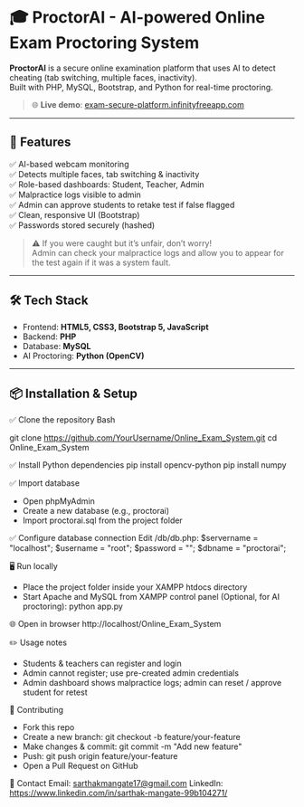 # 🎓 ProctorAI - AI-powered Online Exam Proctoring System

**ProctorAI** is a secure online examination platform that uses AI to detect cheating (tab switching, multiple faces, inactivity).  
Built with PHP, MySQL, Bootstrap, and Python for real-time proctoring.

> 🌐 **Live demo**: [exam-secure-platform.infinityfreeapp.com](https://exam-secure-platform.infinityfreeapp.com)

---

## 🚀 Features
✅ AI-based webcam monitoring  
✅ Detects multiple faces, tab switching & inactivity  
✅ Role-based dashboards: Student, Teacher, Admin  
✅ Malpractice logs visible to admin  
✅ Admin can approve students to retake test if false flagged  
✅ Clean, responsive UI (Bootstrap)  
✅ Passwords stored securely (hashed)

> ⚠️ If you were caught but it’s unfair, don’t worry!  
> Admin can check your malpractice logs and allow you to appear for the test again if it was a system fault.

---

## 🛠️ Tech Stack
- Frontend: **HTML5, CSS3, Bootstrap 5, JavaScript**
- Backend: **PHP**
- Database: **MySQL**
- AI Proctoring: **Python (OpenCV)**

---

## 📦 Installation & Setup

✅ Clone the repository
Bash

git clone https://github.com/YourUsername/Online_Exam_System.git
cd Online_Exam_System

✅ Install Python dependencies
pip install opencv-python
pip install numpy

✅ Import database
- Open phpMyAdmin
- Create a new database (e.g., proctorai)
- Import proctorai.sql from the project folder

✅ Configure database connection
Edit /db/db.php:
$servername = "localhost";
$username = "root";
$password = "";
$dbname = "proctorai";

🖥️ Run locally
- Place the project folder inside your XAMPP htdocs directory
- Start Apache and MySQL from XAMPP control panel
(Optional, for AI proctoring):
python app.py

🌐 Open in browser
http://localhost/Online_Exam_System

✏️ Usage notes
- Students & teachers can register and login
- Admin cannot register; use pre-created admin credentials
- Admin dashboard shows malpractice logs; admin can reset / approve student for retest

🤝 Contributing
- Fork this repo
- Create a new branch:
git checkout -b feature/your-feature
- Make changes & commit:
git commit -m "Add new feature"
- Push:
git push origin feature/your-feature
- Open a Pull Request on GitHub

📧 Contact
Email: sarthakmangate17@gmail.com
LinkedIn: https://www.linkedin.com/in/sarthak-mangate-99b104271/
